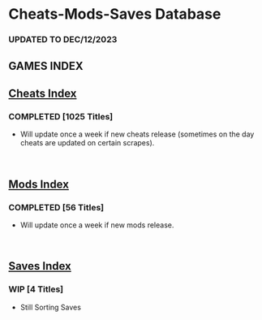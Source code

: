 # Cheats-Mods-Saves Database

### UPDATED TO DEC/12/2023



## GAMES INDEX

## [Cheats Index](Cheats.md)
### COMPLETED [1025 Titles]
- Will update once a week if new cheats release (sometimes on the day cheats are updated on certain scrapes).
</br>

## [Mods Index](Mods.md)
### COMPLETED [56 Titles]
- Will update once a week if new mods release.
</br>

## [Saves Index](Saves.md)
### WIP [4 Titles] 
- Still Sorting Saves
